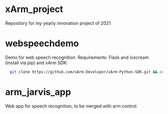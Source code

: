 # xArm_project
Repository for my yearly innovation project of 2021

# webspeechdemo

Demo for web speech recognition. Requirements: Flask and icecream (install via pip) and xArm SDK:

```bash
  git clone https://github.com/xArm-Developer/xArm-Python-SDK.git && cd xArm-Python-SDK && python3 setup.py install
  ```

# arm_jarvis_app

Web app for speech recognition, to be merged with arm control.
